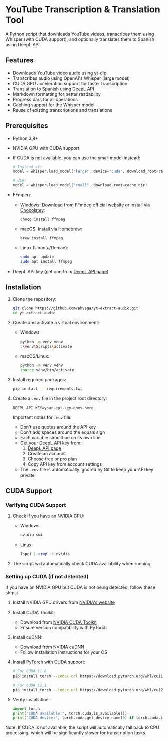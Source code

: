 # YouTube Transcription & Translation Tool

A Python script that downloads YouTube videos, transcribes them using Whisper (with CUDA support), and optionally translates them to Spanish using DeepL API.

## Features

- Downloads YouTube video audio using yt-dlp
- Transcribes audio using OpenAI's Whisper (large model)
- CUDA GPU acceleration support for faster transcription
- Translation to Spanish using DeepL API
- Markdown formatting for better readability
- Progress bars for all operations
- Caching support for the Whisper model
- Reuse of existing transcriptions and translations

## Prerequisites

- Python 3.8+
- NVIDIA GPU with CUDA support
- If CUDA is not available, you can use the small model instead:
  ```python
  # Instead of:
  model = whisper.load_model("large", device="cuda", download_root=cache_dir, fp16=True)
  
  # Use:
  model = whisper.load_model("small", download_root=cache_dir)
  ```

- FFmpeg:
  - Windows: Download from [FFmpeg official website](https://ffmpeg.org/download.html#build-windows) or install via [Chocolatey](https://chocolatey.org/):
    ```bash
    choco install ffmpeg
    ```
  - macOS: Install via Homebrew:
    ```bash
    brew install ffmpeg
    ```
  - Linux (Ubuntu/Debian):
    ```bash
    sudo apt update
    sudo apt install ffmpeg
    ```
- DeepL API key (get one from [DeepL API page](https://www.deepl.com/pro-api))

## Installation

1. Clone the repository: 
   ```bash
   git clone https://github.com/ahvega/yt-extract-audio.git
   cd yt-extract-audio
   ```

2. Create and activate a virtual environment:
   - Windows:
     ```bash
     python -m venv venv
     .\venv\Scripts\activate
     ```
   - macOS/Linux:
     ```bash
     python -m venv venv
     source venv/bin/activate
     ```

3. Install required packages:
   ```bash
   pip install -r requirements.txt
   ```

4. Create a `.env` file in the project root directory:
   ```text
   DEEPL_API_KEY=your-api-key-goes-here
   ```
   
   Important notes for `.env` file:
   - Don't use quotes around the API key
   - Don't add spaces around the equals sign
   - Each variable should be on its own line
   - Get your DeepL API key from:
     1. [DeepL API page](https://www.deepl.com/pro-api)
     2. Create an account
     3. Choose free or pro plan
     4. Copy API key from account settings
   - The `.env` file is automatically ignored by Git to keep your API key private

## CUDA Support

### Verifying CUDA Support

1. Check if you have an NVIDIA GPU:
   - Windows: 
     ```bash
     nvidia-smi
     ```
   - Linux:
     ```bash
     lspci | grep -i nvidia
     ```

2. The script will automatically check CUDA availability when running.

### Setting up CUDA (if not detected)

If you have an NVIDIA GPU but CUDA is not being detected, follow these steps:

1. Install NVIDIA GPU drivers from [NVIDIA's website](https://www.nvidia.com/download/index.aspx)

2. Install CUDA Toolkit:
   - Download from [NVIDIA CUDA Toolkit](https://developer.nvidia.com/cuda-toolkit)
   - Ensure version compatibility with PyTorch

3. Install cuDNN:
   - Download from [NVIDIA cuDNN](https://developer.nvidia.com/cudnn)
   - Follow installation instructions for your OS

4. Install PyTorch with CUDA support:
   ```bash
   # For CUDA 11.8
   pip install torch --index-url https://download.pytorch.org/whl/cu118
   
   # For CUDA 12.1
   pip install torch --index-url https://download.pytorch.org/whl/cu121
   ```

5. Verify installation:
   ```python
   import torch
   print("CUDA available:", torch.cuda.is_available())
   print("CUDA device:", torch.cuda.get_device_name(0) if torch.cuda.is_available() else "No CUDA device")
   ```

Note: If CUDA is not available, the script will automatically fall back to CPU processing, which will be significantly slower for transcription tasks.


